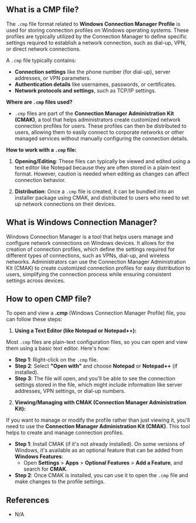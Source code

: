## What is a CMP file?

The `.cmp` file format related to **Windows Connection Manager Profile** is used for storing connection profiles on Windows operating systems. These profiles are typically utilized by the Connection Manager to define specific settings required to establish a network connection, such as dial-up, VPN, or direct network connections.

A `.cmp` file typically contains:

-   **Connection settings** like the phone number (for dial-up), server addresses, or VPN parameters.
-   **Authentication details** like usernames, passwords, or certificates.
-   **Network protocols and settings**, such as TCP/IP settings.

**Where are `.cmp` files used?**

-   `.cmp` files are part of the **Connection Manager Administration Kit (CMAK)**, a tool that helps administrators create customized network connection profiles for users. These profiles can then be distributed to users, allowing them to easily connect to corporate networks or other managed services without manually configuring the connection details.

**How to work with a `.cmp` file:**

1.  **Opening/Editing**: These files can typically be viewed and edited using a text editor like Notepad because they are often stored in a plain-text format. However, caution is needed when editing as changes can affect connection behavior.
    
2.  **Distribution**: Once a `.cmp` file is created, it can be bundled into an installer package using CMAK, and distributed to users who need to set up network connections on their devices.

## What is Windows Connection Manager?

Windows Connection Manager is a tool that helps users manage and configure network connections on Windows devices. It allows for the creation of connection profiles, which define the settings required for different types of connections, such as VPNs, dial-up, and wireless networks. Administrators can use the Connection Manager Administration Kit (CMAK) to create customized connection profiles for easy distribution to users, simplifying the connection process while ensuring consistent settings across devices.

## How to open CMP file?

To open and view a **.cmp** (Windows Connection Manager Profile) file, you can follow these steps:

1. **Using a Text Editor (like Notepad or Notepad++):**

Most `.cmp` files are plain-text configuration files, so you can open and view them using a basic text editor. Here's how:

-   **Step 1**: Right-click on the `.cmp` file.
-   **Step 2**: Select **"Open with"** and choose **Notepad** or **Notepad++** (if installed).
-   **Step 3**: The file will open, and you'll be able to see the connection settings stored in the file, which might include information like server addresses, VPN settings, or dial-up numbers.

2. **Viewing/Managing with CMAK (Connection Manager Administration Kit):**

If you want to manage or modify the profile rather than just viewing it, you'll need to use the **Connection Manager Administration Kit (CMAK)**. This tool helps to create and manage connection profiles.

-   **Step 1**: Install CMAK (if it's not already installed). On some versions of Windows, it's available as an optional feature that can be added from **Windows Features**:
    -   Open **Settings** > **Apps** > **Optional Features** > **Add a Feature**, and search for **CMAK**.
-   **Step 2**: Once CMAK is installed, you can use it to open the `.cmp` file and make changes to the profile settings.

## References
- N/A

